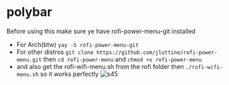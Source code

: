 # polybar
Before using this make sure ye have rofi-power-menu-git installed
* For Arch(btw) ```yay -S rofi-power-menu-git```
* For other distros ```git clone https://github.com/jluttine/rofi-power-menu.git``` then ```cd rofi-power-menu``` and ```chmod +x rofi-power-menu```
* and also get the rofi-wifi-menu.sh from the rofi folder then ```./rofi-wifi-menu.sh``` so it works perfectly
![s45](https://github.com/user-attachments/assets/a88fbeca-77ea-49a5-b3d8-9f2d2cf7eb45)
